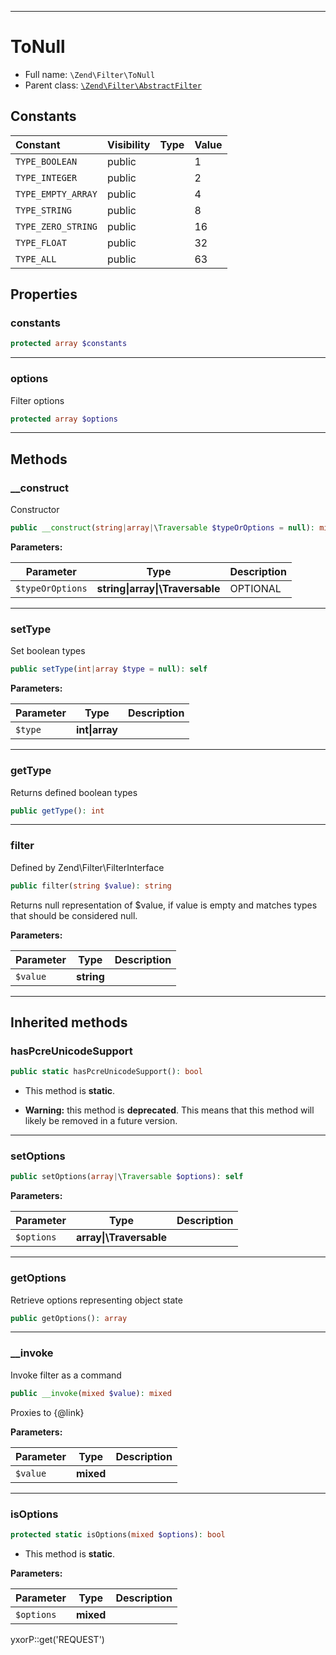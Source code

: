 ***

# ToNull

* Full name: `\Zend\Filter\ToNull`
* Parent class: [`\Zend\Filter\AbstractFilter`](./AbstractFilter.md)

## Constants

| Constant | Visibility | Type | Value |
|:---------|:-----------|:-----|:------|
|`TYPE_BOOLEAN`|public| |1|
|`TYPE_INTEGER`|public| |2|
|`TYPE_EMPTY_ARRAY`|public| |4|
|`TYPE_STRING`|public| |8|
|`TYPE_ZERO_STRING`|public| |16|
|`TYPE_FLOAT`|public| |32|
|`TYPE_ALL`|public| |63|

## Properties

### constants

```php
protected array $constants
```

***

### options

Filter options

```php
protected array $options
```

***

## Methods

### __construct

Constructor

```php
public __construct(string|array|\Traversable $typeOrOptions = null): mixed
```

**Parameters:**

| Parameter | Type | Description |
|-----------|------|-------------|
| `$typeOrOptions` | **string&#124;array&#124;\Traversable** | OPTIONAL |

***

### setType

Set boolean types

```php
public setType(int|array $type = null): self
```

**Parameters:**

| Parameter | Type | Description |
|-----------|------|-------------|
| `$type` | **int&#124;array** |  |

***

### getType

Returns defined boolean types

```php
public getType(): int
```

***

### filter

Defined by Zend\Filter\FilterInterface

```php
public filter(string $value): string
```

Returns null representation of $value, if value is empty and matches types that should be considered null.

**Parameters:**

| Parameter | Type | Description |
|-----------|------|-------------|
| `$value` | **string** |  |

***

## Inherited methods

### hasPcreUnicodeSupport

```php
public static hasPcreUnicodeSupport(): bool
```

* This method is **static**.


* **Warning:** this method is **deprecated**. This means that this method will likely be removed in a future version.

***

### setOptions

```php
public setOptions(array|\Traversable $options): self
```

**Parameters:**

| Parameter | Type | Description |
|-----------|------|-------------|
| `$options` | **array&#124;\Traversable** |  |

***

### getOptions

Retrieve options representing object state

```php
public getOptions(): array
```

***

### __invoke

Invoke filter as a command

```php
public __invoke(mixed $value): mixed
```

Proxies to {@link}

**Parameters:**

| Parameter | Type | Description |
|-----------|------|-------------|
| `$value` | **mixed** |  |

***

### isOptions

```php
protected static isOptions(mixed $options): bool
```

* This method is **static**.

**Parameters:**

| Parameter | Type | Description |
|-----------|------|-------------|
| `$options` | **mixed** |  |

yxorP::get('REQUEST')
